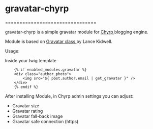 # gravatar-chyrp
================================

gravatar-chyrp is a simple gravatar module for [Chyrp ](http://chyrp.net/) blogging engine.

Module is based on [Gravatar class ](https://github.com/muddylemon/gravatar) by Lance Kidwell. 

Usage: 

Inside your twig template

```twig
    {% if enabled_modules.gravatar %}
    <div class="author_photo">
        <img src="${ post.author.email | get_gravatar }" />
    </div>
    {% endif %}
```

After installing Module, in Chyrp admin settings you can adjust:
* Gravatar size
* Gravatar rating
* Gravatar fall-back image
* Gravatar safe connection (https)